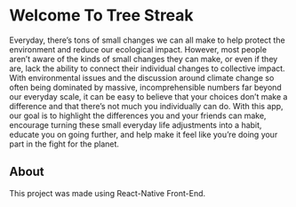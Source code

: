 # Welcome To Tree Streak
Everyday, there’s tons of small changes we can all make to help protect the environment and reduce our ecological impact. However, most people aren’t aware of the kinds of small changes they can make, or even if they are, lack the ability to connect their individual changes to collective impact. With environmental issues and the discussion around climate change so often being dominated by massive, incomprehensible numbers far beyond our everyday scale, it can be easy to believe that your choices don’t make a difference and that there’s not much you individually can do. With this app, our goal is to highlight the differences you and your friends can make, encourage turning these small everyday life adjustments into a habit, educate you on going further, and help make it feel like you’re doing your part in the fight for the planet.

## About
This project was made using React-Native Front-End.
